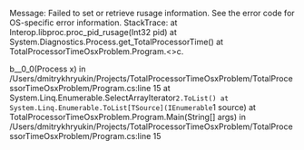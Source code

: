 Message: Failed to set or retrieve rusage information. See the error code for OS-specific error information.
StackTrace:    at Interop.libproc.proc_pid_rusage(Int32 pid)
   at System.Diagnostics.Process.get_TotalProcessorTime()
   at TotalProcessorTimeOsxProblem.Program.<>c.<Main>b__0_0(Process x) in /Users/dmitrykhryukin/Projects/TotalProcessorTimeOsxProblem/TotalProcessorTimeOsxProblem/Program.cs:line 15
   at System.Linq.Enumerable.SelectArrayIterator`2.ToList()
   at System.Linq.Enumerable.ToList[TSource](IEnumerable`1 source)
   at TotalProcessorTimeOsxProblem.Program.Main(String[] args) in /Users/dmitrykhryukin/Projects/TotalProcessorTimeOsxProblem/TotalProcessorTimeOsxProblem/Program.cs:line 15
